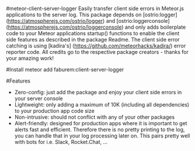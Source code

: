#meteor-client-server-logger
Easily transfer client side errors in Meteor.js applications to the server log.
This package depends on [ostrio:logger] (https://atmospherejs.com/ostrio/logger) and [ostrio:loggerconsole] (https://atmospherejs.com/ostrio/loggerconsole) and only adds boilerplate code to your Meteor applications startup() functions to enable the client side features as described in the package Readme. The client side error catching is using [kadira's] (https://github.com/meteorhacks/kadira/) error reporter code. All credits go to the respective package creators - thanks for your amazing work!

#Install
 meteor add faburem:client-server-logger

#Features
* Zero-config: just add the package and enjoy your client side errors in your server console
* Lightweight: only adding a maximum of 10K (including all dependencies) to your production app code size
* Non-intrusive: should not conflict with any of your other packages
* Alert-friendly: designed for production apps where it is important to get alerts fast and efficient. Therefore there is no pretty printing to the log, you can handle that in your log processing later on. This pairs pretty well with bots for i.e. Slack, Rocket.Chat, ...
